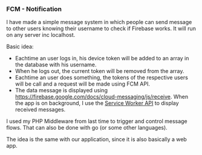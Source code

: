 ### FCM - Notification

I have made a simple message system in which people can send message to other users knowing their username to check if Firebase works. It will run on any server inc localhost.

Basic idea:
- Eachtime an user logs in, his device token will be added to an array in the database with his username.
- When he logs out, the current token will be removed from the array.
- Eachtime an user does something, the tokens of the respective users will be call and a request will be made using FCM API.
- The data message is displayed using https://firebase.google.com/docs/cloud-messaging/js/receive. When the app is on background, I use the [Service Worker API](https://developer.mozilla.org/en-US/docs/Web/API/Service_Worker_API) to display received messages.

I used my PHP Middleware from last time to trigger and control message flows. That can also be done with go (or some other languages).

The idea is the same with our application, since it is also basically a web app.
